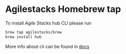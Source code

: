 # Agilestacks Homebrew tap

To install *Agile Stacks* hub CLI please run

```bash
brew tap agilestacks/brew
brew install hub
```

More info about cli can be found in [docs](https://docs.agilestacks.com)